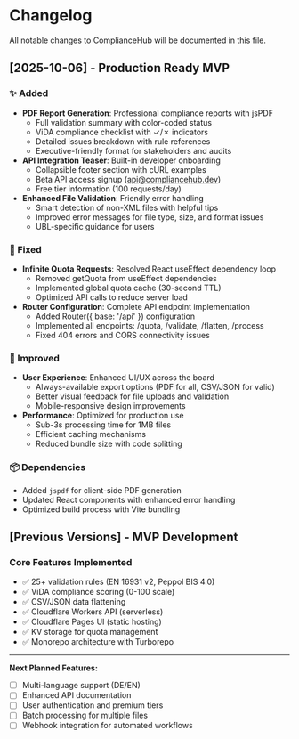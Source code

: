 # Changelog

All notable changes to ComplianceHub will be documented in this file.

## [2025-10-06] - Production Ready MVP

### ✨ Added
- **PDF Report Generation**: Professional compliance reports with jsPDF
  - Full validation summary with color-coded status
  - ViDA compliance checklist with ✓/✗ indicators
  - Detailed issues breakdown with rule references
  - Executive-friendly format for stakeholders and audits
- **API Integration Teaser**: Built-in developer onboarding
  - Collapsible footer section with cURL examples
  - Beta API access signup (api@compliancehub.dev)
  - Free tier information (100 requests/day)
- **Enhanced File Validation**: Friendly error handling
  - Smart detection of non-XML files with helpful tips
  - Improved error messages for file type, size, and format issues
  - UBL-specific guidance for users

### 🔧 Fixed
- **Infinite Quota Requests**: Resolved React useEffect dependency loop
  - Removed getQuota from useEffect dependencies
  - Implemented global quota cache (30-second TTL)
  - Optimized API calls to reduce server load
- **Router Configuration**: Complete API endpoint implementation
  - Added Router({ base: '/api' }) configuration
  - Implemented all endpoints: /quota, /validate, /flatten, /process
  - Fixed 404 errors and CORS connectivity issues

### 🎨 Improved
- **User Experience**: Enhanced UI/UX across the board
  - Always-available export options (PDF for all, CSV/JSON for valid)
  - Better visual feedback for file uploads and validation
  - Mobile-responsive design improvements
- **Performance**: Optimized for production use
  - Sub-3s processing time for 1MB files
  - Efficient caching mechanisms
  - Reduced bundle size with code splitting

### 📦 Dependencies
- Added `jspdf` for client-side PDF generation
- Updated React components with enhanced error handling
- Optimized build process with Vite bundling

## [Previous Versions] - MVP Development

### Core Features Implemented
- ✅ 25+ validation rules (EN 16931 v2, Peppol BIS 4.0)
- ✅ ViDA compliance scoring (0-100 scale)
- ✅ CSV/JSON data flattening
- ✅ Cloudflare Workers API (serverless)
- ✅ Cloudflare Pages UI (static hosting)
- ✅ KV storage for quota management
- ✅ Monorepo architecture with Turborepo

---

**Next Planned Features:**
- [ ] Multi-language support (DE/EN)
- [ ] Enhanced API documentation
- [ ] User authentication and premium tiers
- [ ] Batch processing for multiple files
- [ ] Webhook integration for automated workflows